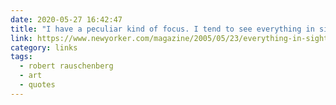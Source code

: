 ```yaml
---
date: 2020-05-27 16:42:47
title: "I have a peculiar kind of focus. I tend to see everything in sight."
link: https://www.newyorker.com/magazine/2005/05/23/everything-in-sight
category: links
tags:
  - robert rauschenberg
  - art
  - quotes
---
```

